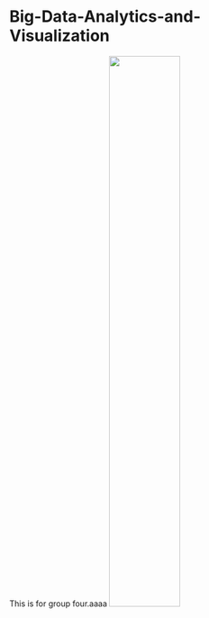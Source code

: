 # Big-Data-Analytics-and-Visualization
This is for group four.aaaa
<img src="../timetable.png" width="50%" height="50%"/>
